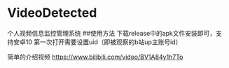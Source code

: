 # VideoDetected
个人视频信息监控管理系统
##使用方法
下载release中的apk文件安装即可，支持安卓10
第一次打开需要设置uid（即被观察的b站up主账号id）


简单的介绍视频
https://www.bilibili.com/video/BV1A84y1h7To
